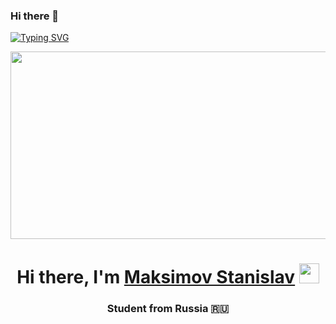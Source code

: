 ### Hi there 👋
 [![Typing SVG](https://readme-typing-svg.herokuapp.com?color=%2336BCF7&lines=4931101/30003)](https://git.io/typing-svg)
  <div align="center">
  <img src="https://media.giphy.com/media/dWesBcTLavkZuG35MI/giphy.gif" width="600" height="300"/>
</div>

    
<h1 align="center">Hi there, I'm <a href="https://vk.com/albemute/" target="_blank">Maksimov Stanislav</a> 
<img src="https://github.com/blackcater/blackcater/raw/main/images/Hi.gif" height="32"/></h1>
<h3 align="center"> Student from Russia 🇷🇺</h3>
<!--
**AlbeMute/AlbeMute** is a ✨ _special_ ✨ repository because its `README.md` (this file) appears on your GitHub profile.

Here are some ideas to get you started:

- 🔭 I’m currently working on ...
- 🌱 I’m currently learning ...
- 👯 I’m looking to collaborate on ...
- 🤔 I’m looking for help with ...
- 💬 Ask me about ...
- 📫 How to reach me: ...
- 😄 Pronouns: ...
- ⚡ Fun fact: ...
-->
